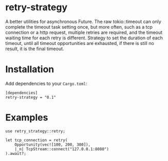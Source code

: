 # retry-strategy

A better utilities for asynchronous Future. The raw tokio::timeout can only complete the timeout task setting once, but more often, such as a tcp connection or a http request, multiple retries are required, and the timeout waiting time for each retry is different. Strategy to set the duration of each timeout, until all timeout opportunities are exhausted, if there is still no result, it is the final timeout.

# Installation

Add dependencies to your `Cargo.toml`:

```
[dependencies]
retry-strategy = "0.1"
```

# Examples 

```
use retry_strategy::retry;

let tcp_connection = retry(
    Opportunity(vec![100, 200, 300]), 
    |_n| TcpStream::connect("127.0.0.1:8080")
).await?;
```


